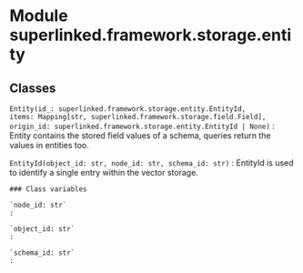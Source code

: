 Module superlinked.framework.storage.entity
===========================================

Classes
-------

`Entity(id_: superlinked.framework.storage.entity.EntityId, items: Mapping[str, superlinked.framework.storage.field.Field], origin_id: superlinked.framework.storage.entity.EntityId | None)`
:   Entity contains the stored field values of a schema,
    queries return the values in entities too.

`EntityId(object_id: str, node_id: str, schema_id: str)`
:   EntityId is used to identify a single entry within the vector storage.

    ### Class variables

    `node_id: str`
    :

    `object_id: str`
    :

    `schema_id: str`
    :